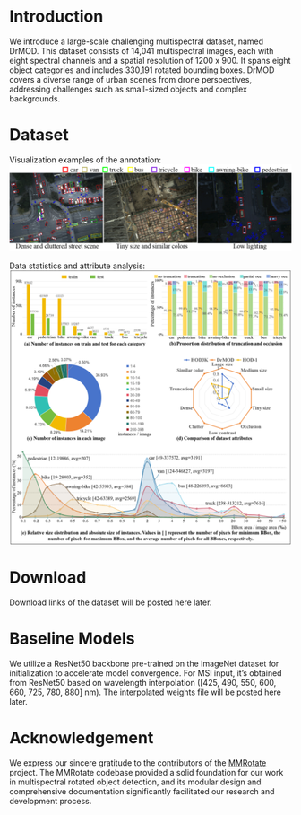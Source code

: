 # Introduction
We introduce a large-scale challenging multispectral dataset, named DrMOD. This dataset consists of 14,041 multispectral images, each with eight spectral channels and a spatial resolution of 1200 x 900. It spans eight object categories and includes 330,191 rotated bounding boxes. DrMOD covers a diverse range of urban scenes from drone perspectives, addressing challenges such as small-sized objects and complex backgrounds.

# Dataset
Visualization examples of the annotation:
![DrMOD_annotation](https://github.com/DrMOD-330k/Multi-Spectral/blob/main/resources/DrMOD_annotation.png)

Data statistics and attribute analysis:
![statistic](https://github.com/DrMOD-330k/Multi-Spectral/blob/main/resources/statistic.png)

# Download
Download links of the dataset will be posted here later.

# Baseline Models
We utilize a ResNet50 backbone pre-trained on the ImageNet dataset for initialization to accelerate model convergence. For MSI input, it’s obtained from ResNet50 based on wavelength interpolation ([425, 490, 550, 600, 660, 725, 780, 880] nm). The interpolated weights file will be posted here later.

# Acknowledgement
We express our sincere gratitude to the contributors of the [MMRotate](https://github.com/open-mmlab/mmrotate) project. The MMRotate codebase provided a solid foundation for our work in multispectral rotated object detection, and its modular design and comprehensive documentation significantly facilitated our research and development process.
